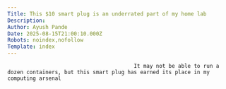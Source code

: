 ```yaml
---
Title: This $10 smart plug is an underrated part of my home lab
Description: 
Author: Ayush Pande
Date: 2025-08-15T21:00:10.000Z
Robots: noindex,nofollow
Template: index
---
```


                                            It may not be able to run a dozen containers, but this smart plug has earned its place in my computing arsenal
                                        